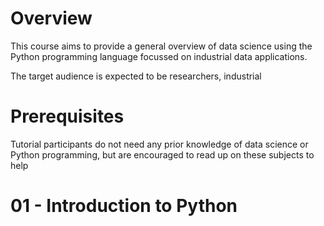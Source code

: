 # Overview
This course aims to provide a general overview of data science using the Python programming language focussed on industrial data applications. 

The target audience is expected to be researchers, industrial

# Prerequisites
Tutorial participants do not need any prior knowledge of data science or Python programming, but are encouraged to read up on these subjects to help


# 01 - Introduction to Python



# 
